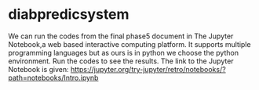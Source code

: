 # diabpredicsystem 
We can run the codes from the final phase5 document in The Jupyter Notebook,a web based interactive computing platform. It supports multiple programming languages but as ours is in python we choose the python environment. Run the codes to see the results. The link to the Jupyter Notebook is given: https://jupyter.org/try-jupyter/retro/notebooks/?path=notebooks/Intro.ipynb
